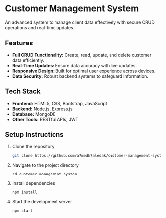 # Customer Management System

An advanced system to manage client data effectively with secure CRUD operations and real-time updates.

## Features
- **Full CRUD Functionality:** Create, read, update, and delete customer data efficiently.
- **Real-Time Updates:** Ensure data accuracy with live updates.
- **Responsive Design:** Built for optimal user experience across devices.
- **Data Security:** Robust backend systems to safeguard information.

## Tech Stack
- **Frontend:** HTML5, CSS, Bootstrap, JavaScript
- **Backend:** Node.js, Express.js
- **Database:** MongoDB
- **Other Tools:** RESTful APIs, JWT

## Setup Instructions
1. Clone the repository:
   ```bash
   git clone https://github.com/a7medk7aledak/customer-management-system.git

2. Navigate to the project directory
   ```
   cd customer-management-system
4. Install dependencies
   ```
   npm install
6. Start the development server
   ```
   npm start
